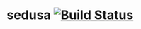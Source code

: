 # sedusa [![Build Status](https://travis-ci.org/sedusajs/sedusa.svg?branch=master)](https://travis-ci.org/sedusajs/sedusa)
